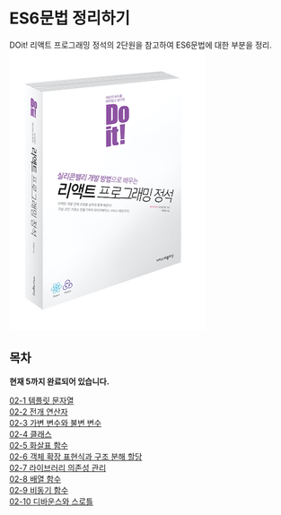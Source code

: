 # ES6문법 정리하기
DOit! 리액트 프로그래밍 정석의 2단원을 참고하여 ES6문법에 대한 부분을 정리.
![reactBook](./images/bookCover.jpg)

## 목차

<strong> 현재 5까지 완료되어 있습니다. </strong>

[02-1 템플릿 문자열](./정리/01_템플릿_문자열.md)<br/>
[02-2 전개 연산자](./정리/02_전개_연산자.md)<br/>
[02-3 가변 변수와 불변 변수](./정리/03_가변변수와_불변변수.md)<br/>
[02-4 클래스](./정리/04_클래스.md)<br/>
[02-5 화살표 함수](./정리/05_화살표_함수.md)<br/>
[02-6 객체 확장 표현식과 구조 분해 할당](./정리/06_객체_확장_표현식과_구조_분해_할당.md)<br/>
[02-7 라이브러리 의존성 관리](./정리/07_라이브러리_의존성_관리.md)<br/>
[02-8 배열 함수](./정리/08_배열_함수.md)<br/>
[02-9 비동기 함수](./정리/09_비동기_함수.md)<br/>
[02-10 디바운스와 스로틀](./정리/10_디바운스와_스로틀.md)<br/>
